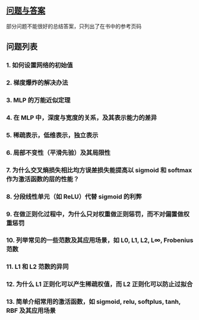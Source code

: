 ## [问题与答案](./QA.md)

部分问题不能很好的总结答案，只列出了在书中的参考页码

## 问题列表

### 1. 如何设置网络的初始值

### 2. 梯度爆炸的解决办法

### 3. MLP 的万能近似定理

### 4. 在 MLP 中，深度与宽度的关系，及其表示能力的差异

### 5. 稀疏表示，低维表示，独立表示

### 6. 局部不变性（平滑先验）及其局限性

### 7. 为什么交叉熵损失相比均方误差损失能提高以 sigmoid 和 softmax 作为激活函数的层的性能？

### 8. 分段线性单元（如 ReLU）代替 sigmoid 的利弊

### 9. 在做正则化过程中，为什么只对权重做正则惩罚，而不对偏置做权重惩罚

### 10. 列举常见的一些范数及其应用场景，如 L0, L1, L2, L∞, Frobenius 范数

### 11. L1 和 L2 范数的异同

### 12. 为什么 L1 正则化可以产生稀疏权值，而 L2 正则化可以防止过拟合

### 13. 简单介绍常用的激活函数，如 sigmoid, relu, softplus, tanh, RBF 及其应用场景